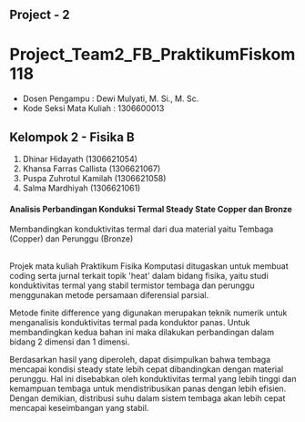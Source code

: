 ## Project - 2 
# Project_Team2_FB_PraktikumFiskom118

* Dosen Pengampu : Dewi Mulyati, M. Si., M. Sc.
* Kode Seksi Mata Kuliah  : 1306600013

## Kelompok 2 - Fisika B

1. Dhinar Hidayath		    (1306621054)
2. Khansa Farras Callista	(1306621067)
3. Puspa Zuhrotul Kamilah (1306621058)    
4. Salma Mardhiyah		    (1306621061)

#### **Analisis Perbandingan Konduksi Termal Steady State Copper dan Bronze**
Membandingkan konduktivitas termal dari dua material yaitu Tembaga (Copper) dan Perunggu (Bronze)
<br />
<br />

Projek mata kuliah Praktikum Fisika Komputasi ditugaskan untuk membuat coding serta jurnal terkait topik 'heat' dalam bidang fisika, yaitu studi konduktivitas termal yang stabil termistor tembaga dan perunggu menggunakan metode persamaan diferensial parsial.

Metode finite difference yang digunakan merupakan teknik numerik untuk menganalisis konduktivitas termal pada konduktor panas. Untuk membandingkan kedua bahan ini maka dilakukan perbandingan dalam bidang 2 dimensi dan 1 dimensi.

Berdasarkan hasil yang diperoleh, dapat disimpulkan bahwa tembaga mencapai kondisi steady state lebih cepat dibandingkan dengan material perunggu. Hal ini disebabkan oleh konduktivitas termal yang lebih tinggi dan kemampuan tembaga untuk mendistribusikan panas dengan lebih efisien. Dengan demikian, distribusi suhu dalam sistem tembaga akan lebih cepat mencapai keseimbangan yang stabil.
